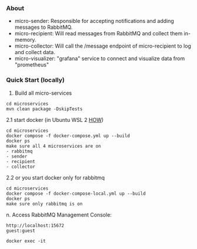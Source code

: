 ### About

- micro-sender: Responsible for accepting notifications and adding messages to RabbitMQ.
- micro-recipient: Will read messages from RabbitMQ and collect them in-memory.
- micro-collector: Will call the /message endpoint of micro-recipient to log and collect data.
- micro-visualizer:  "grafana" service to connect and visualize data from "prometheus"


### Quick Start (locally)
1. Build all micro-services
```commandline
cd microservices
mvn clean package -DskipTests
```
2.1 start docker (in Ubuntu WSL 2 [HOW](../HOW_TO_DOCKER.md)) 
```commandline
cd microservices
docker compose -f docker-compose.yml up --build
docker ps
make sure all 4 microservices are on
- rabbitmq
- sender
- recipient
- collector
```
2.2 or you start docker only for rabbitmq
```commandline
cd microservices
docker compose -f docker-compose-local.yml up --build
docker ps
make sure only rabbitmq is on
```

n. Access RabbitMQ Management Console:
```commandline
http://localhost:15672
guest:guest

docker exec -it 
```


